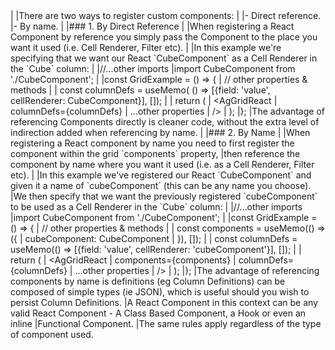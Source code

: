 <framework-specific-section frameworks="react">
|
|There are two ways to register custom components:
|
|- Direct reference.
|- By name.
|
|### 1. By Direct Reference
|
|When registering a React Component by reference you simply pass the Component to the place you want it used (i.e. Cell Renderer, Filter etc).
|
|In this example we're specifying that we want our React `CubeComponent` as a Cell Renderer in the `Cube` column:
|
</framework-specific-section>

<framework-specific-section frameworks="react">
<snippet transform={false} language="jsx">
|//...other imports
|import CubeComponent from './CubeComponent';
|
|const GridExample = () => {
|   // other properties & methods
|   
|    const columnDefs = useMemo( () => [{field: 'value', cellRenderer: CubeComponent}], []);
|
|    return (
|         &lt;AgGridReact
|            columnDefs={columnDefs}
|            ...other properties            
|         />
|    );
|};
</snippet>
</framework-specific-section>

<framework-specific-section frameworks="react">
|The advantage of referencing Components directly is cleaner code, without the extra level of indirection added when referencing by name.
|
|### 2. By Name
|
|When registering a React component by name you need to first register the component within the grid `components` property,
|then reference the component by name where you want it used (i.e. as a Cell Renderer, Filter etc).
|
|In this example we've registered our React `CubeComponent` and given it a name of `cubeComponent` (this can be any name you choose).
|We then specify that we want the previously registered `cubeComponent` to be used as a Cell Renderer in the `Cube` column:
|
</framework-specific-section>

<framework-specific-section frameworks="react">
<snippet transform={false} language="jsx">
|//...other imports
|import CubeComponent from './CubeComponent';
|
|const GridExample = () => {
|   // other properties & methods
|   
|   const components = useMemo(() => ({
|       cubeComponent: CubeComponent    
|   }), []);
|
|   const columnDefs = useMemo(() => [{field: 'value', cellRenderer: 'cubeComponent'}], []);
|
|   return (
|         &lt;AgGridReact
|            components={components}
|            columnDefs={columnDefs}
|            ...other properties            
|         />
|   );
|};
</snippet> 
</framework-specific-section>

<framework-specific-section frameworks="react">
|The advantage of referencing components by name is definitions (eg Column Definitions) can be composed of simple types (ie JSON), which is useful should you wish to persist Column Definitions.
</framework-specific-section>

<framework-specific-section frameworks="react">
<note>
|A React Component in this context can be any valid React Component - A Class Based Component, a Hook or even an inline
|Functional Component. 
|The same rules apply regardless of the type of component used.
</note>
</framework-specific-section>

